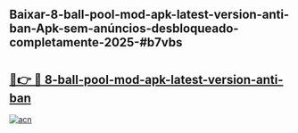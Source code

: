 ## Baixar-8-ball-pool-mod-apk-latest-version-anti-ban-Apk-sem-anúncios-desbloqueado-completamente-2025-#b7vbs

# <h2><a href="https://ainizakaria.my?title=8-ball-pool-mod-apk-latest-version-anti-ban&ref=20M">🔗👉 🔴 8-ball-pool-mod-apk-latest-version-anti-ban</a></h2>

[![acn](https://github.com/user-attachments/assets/0f9c940e-d8b0-45ae-aac7-cd30a18b3e1c)](https://ainizakaria.my?title=8-ball-pool-mod-apk-latest-version-anti-ban&ref=20M)

